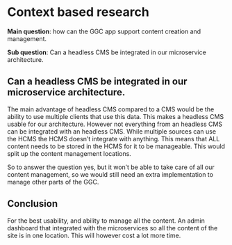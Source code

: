 # Context based research 

**Main question**: how can the GGC app support content creation and management.

**Sub question**: Can a headless CMS be integrated in our microservice architecture.

## Can a headless CMS be integrated in our microservice architecture.

The main advantage of headless CMS compared to a CMS would be the ability to use multiple clients that use this data. This makes a headless CMS usable for our architecture. However not everything from an headless CMS can be integrated with an headless CMS. While multiple sources can use the HCMS the HCMS doesn’t integrate with anything. This means that ALL content needs to be stored in the HCMS for it to be manageable. This would split up the content management locations.

So to answer the question yes, but it won’t be able to take care of all our content management, so we would still need an extra implementation to manage other parts of the GGC. 

## Conclusion

For the best usability, and ability to manage all the content. An admin dashboard that integrated with the microservices so all the content of the site is in one location. This will however cost a lot more time.  